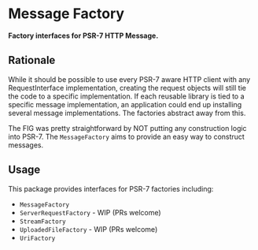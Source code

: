 # Message Factory

**Factory interfaces for PSR-7 HTTP Message.**


## Rationale

While it should be possible to use every PSR-7 aware HTTP client with any RequestInterface implementation,
creating the request objects will still tie the code to a specific implementation.
If each reusable library is tied to a specific message implementation,
an application could end up installing several message implementations.
The factories abstract away from this.

The FIG was pretty straightforward by NOT putting any construction logic into PSR-7.
The `MessageFactory` aims to provide an easy way to construct messages.


## Usage

This package provides interfaces for PSR-7 factories including:

- `MessageFactory`
- `ServerRequestFactory` - WIP (PRs welcome)
- `StreamFactory`
- `UploadedFileFactory` - WIP (PRs welcome)
- `UriFactory`
